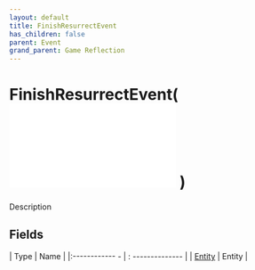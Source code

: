 ```yaml
---
layout: default
title: FinishResurrectEvent
has_children: false
parent: Event
grand_parent: Game Reflection
---
```

# FinishResurrectEvent( ![ EntityEventBase ](game-reflection/events/entity_event_base.md) )
Description 

## Fields
| Type | Name |
|:------------ - | : -------------- |
| [Entity](game-reflection/classes/entity.md) | Entity |
